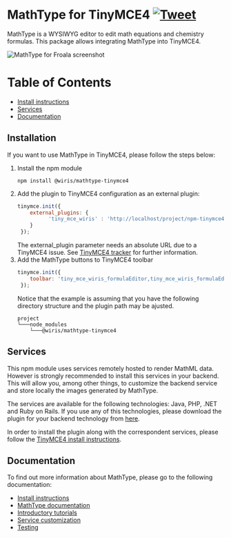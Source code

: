 
MathType for TinyMCE4 [![Tweet](https://img.shields.io/twitter/url/http/shields.io.svg?style=social)](https://twitter.com/wirismath)
===================================

MathType is a WYSIWYG editor to edit math equations and chemistry formulas. This package allows integrating MathType into TinyMCE4.

![MathType for Froala screenshot](http://www.wiris.com/system/files/attachments/1202/TinyMCE_editor_plugin.png)

# Table of Contents
- [Install instructions](#install-instructions)
- [Services](#services)
- [Documentation](#documentation)

## Installation
If you want to use MathType in TinyMCE4, please follow the steps below:

1. Install the npm module
    ```
    npm install @wiris/mathtype-tinymce4
    ```
2. Add the plugin to TinyMCE4 configuration as an external plugin:
    ```js
    tinymce.init({
        external_plugins: {
              'tiny_mce_wiris' : 'http://localhost/project/npm-tinymce4/node_modules/@wiris/mathtype-tinymce4/plugin.min.js'
        }
     });
    ```
    The external_plugin parameter needs an absolute URL due to a TinyMCE4 issue. See [TinyMCE4 tracker](https://github.com/tinymce/tinymce/issues/3056) for further information.
3. Add the MathType buttons to TinyMCE4 toolbar
    ```js
    tinymce.init({
        toolbar: 'tiny_mce_wiris_formulaEditor,tiny_mce_wiris_formulaEditorChemistry',
     });
    ```
    Notice that the example is assuming that you have the following directory structure and the plugin path may be ajusted.
    ```
    project
    └───node_modules
        └───@wiris/mathtype-tinymce4
    ```
## Services

This npm module uses services remotely hosted to render MathML data. However is strongly recommended to install this services in your backend. This will allow you, among other things, to customize the backend service and store locally the images generated by MathType.

The services are available for the following technologies: Java, PHP, .NET and Ruby on Rails. If you use any of this technologies, please download the plugin for your backend technology from [here](http://www.wiris.com/en/plugins3/tinymce/download).

In order to install the plugin along with the correspondent services, please follow the [TinyMCE4 install instructions](http://docs.wiris.com/en/mathtype/mathtype_web/integrations/html/tinymce).

## Documentation
To find out more information about MathType, please go to the following documentation:

* [Install instructions](http://docs.wiris.com/en/mathtype/mathtype_web/integrations/html/tinymce)
* [MathType documentation](http://docs.wiris.com/en/mathtype/mathtype_web/start)
* [Introductory tutorials](http://docs.wiris.com/en/mathtype/mathtype_web/intro_tutorials)
* [Service customization](http://docs.wiris.com/en/mathtype/mathtype_web/integrations/config-table)
* [Testing](http://docs.wiris.com/en/mathtype/mathtype_web/integrations/html/plugins-test)